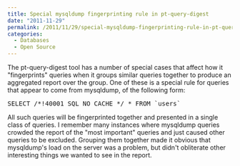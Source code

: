 ```yaml
---
title: Special mysqldump fingerprinting rule in pt-query-digest
date: "2011-11-29"
permalink: /2011/11/29/special-mysqldump-fingerprinting-rule-in-pt-query-digest/
categories:
  - Databases
  - Open Source
---
```

The pt-query-digest tool has a number of special cases that affect how it "fingerprints" queries when it groups similar queries together to produce an aggregated report over the group. One of these is a special rule for queries that appear to come from mysqldump, of the following form:

<pre>SELECT /*!40001 SQL_NO_CACHE */ * FROM `users`</pre> 
All such queries will be fingerprinted together and presented in a single class of queries. I remember many instances where mysqldump queries crowded the report of the "most important" queries and just caused other queries to be excluded. Grouping them together made it obvious that mysqldump's load on the server was a problem, but didn't obliterate other interesting things we wanted to see in the report.
